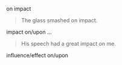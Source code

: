 
on impact

>The glass smashed on impact.

impact on/upon ...

>His speech had a great impact on me.

influence/effect on/upon

